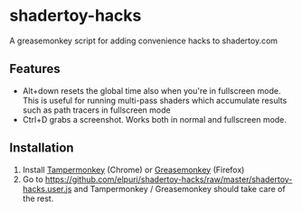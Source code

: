 # shadertoy-hacks
A greasemonkey script for adding convenience hacks to shadertoy.com

## Features

* Alt+down resets the global time also when you're in fullscreen mode. 
  This is useful for running multi-pass shaders which accumulate results 
  such as path tracers in fullscreen mode
* Ctrl+D grabs a screenshot. Works both in normal and fullscreen mode.


## Installation

1. Install [Tampermonkey](https://chrome.google.com/webstore/detail/tampermonkey/dhdgffkkebhmkfjojejmpbldmpobfkfo?hl=en)
   (Chrome) or [Greasemonkey](https://addons.mozilla.org/en-US/firefox/addon/greasemonkey/) (Firefox)
2. Go to https://github.com/elpuri/shadertoy-hacks/raw/master/shadertoy-hacks.user.js and 
   Tampermonkey / Greasemonkey should take care of the rest.
